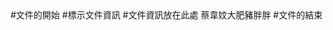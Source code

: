 <html>#文件的開始
<head>#標示文件資訊
#文件資訊放在此處
<title>我ㄉ寶貝</title>
</head>
<body>
蔡韋妏大肥豬胖胖
</body>
</html>#文件的結束
